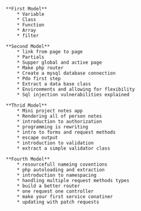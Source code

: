 
    **First Model**
        * Variable
        * Class
        * Function
        * Array
        * filter

    **Second Model**
        * link from page to page
        * Partials
        * Supper global and active page
        * Make php router
        * Create a mysql database connection
        * Pdo first step 
        * Extract a data base class
        * Environments and allowing for flexibility
        * Sql injection vulnerabilities explained

    **Thrid Model**
        * Mini project notes app 
        * Rendering all of person notes
        * introduction to authorization 
        * programming is rewriting
        * intro to forms and request methods
        * escape output
        * introduction to validation 
        * extract a simple validator class

    **Fourth Model**
        * resourcefull nameing coventions
        * php autoloading and extraction
        * introduction to namespacing
        * handling multiple request methods types
        * build a better router
        * one request one controller
        * make your first service conatiner
        * updating with patch requests

    
        